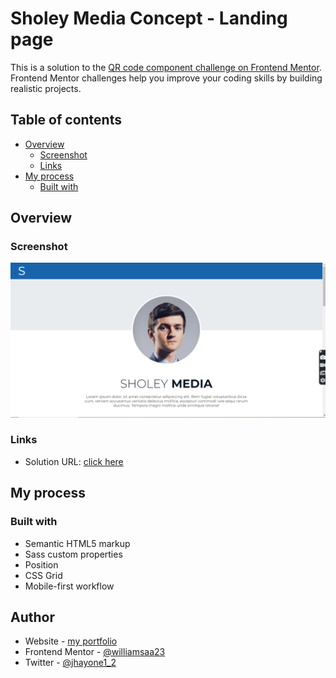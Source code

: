 # Sholey Media Concept - Landing page

This is a solution to the [QR code component challenge on Frontend Mentor](https://www.frontendmentor.io/challenges/qr-code-component-iux_sIO_H). Frontend Mentor challenges help you improve your coding skills by building realistic projects.

## Table of contents

- [Overview](#overview)
  - [Screenshot](#screenshot)
  - [Links](#links)
- [My process](#my-process)
  - [Built with](#built-with)

## Overview

### Screenshot

![](./screenshot.png)

### Links

- Solution URL: [click here](https://musical-lebkuchen-d28c7d.netlify.app/)

## My process

### Built with

- Semantic HTML5 markup
- Sass custom properties
- Position
- CSS Grid
- Mobile-first workflow

## Author

- Website - [my portfolio](https://dev-jamiu.netlify.app/)
- Frontend Mentor - [@williamsaa23](https://www.frontendmentor.io/profile/williamsaa23)
- Twitter - [@jhayone1_2](https://www.twitter.com/jhayone1_2)
